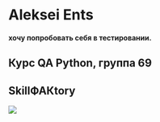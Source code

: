 # Aleksei Ents
#### хочу попробовать себя в тестировании.
## Курс QA Python, группа 69
## SkillФАКtory
![](https://i.gifer.com/2SJ9.gif)
